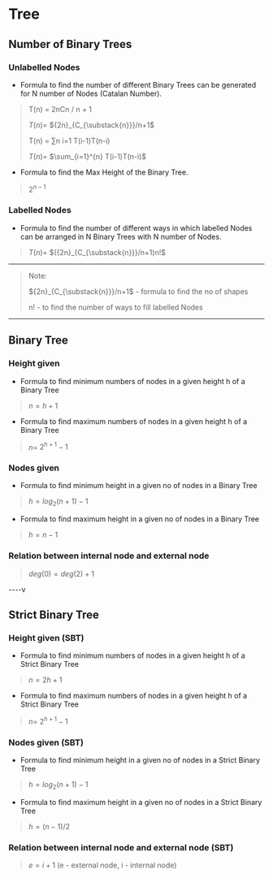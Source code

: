 # Tree

## Number of Binary Trees

### Unlabelled Nodes

- Formula to find the number of different Binary Trees can be generated for N number of Nodes (Catalan Number).

> T(n) = 2nCn / n + 1
>
> $T(n) =$ ${2n}_{C_{\substack{n}}}/n+1$
>
> T(n) = ∑n i=1 T(i-1)T(n-i)
>
> $T(n) =$ $\sum_{i=1}^{n} T(i-1)T(n-i)$

- Formula to find the Max Height of the Binary Tree.

> $2^{n-1}$

### Labelled Nodes

- Formula to find the number of different ways in which labelled Nodes can be arranged in N Binary Trees with N number of Nodes.

> $T(n) =$ $({2n}_{C_{\substack{n}}}/n+1)n!$

----

> Note:  
>
> ${2n}_{C_{\substack{n}}}/n+1$ - formula to find the no of shapes
>
> n! - to find the number of ways to fill labelled Nodes

----

## Binary Tree

### Height given

- Formula to find minimum numbers of nodes in a given height h of a Binary Tree

> $n = h + 1$

- Formula to find maximum numbers of nodes in a given height h of a Binary Tree

> $n =$ $2^{h+1} - 1$

### Nodes given

- Formula to find minimum height in a given no of nodes in a Binary Tree

> $h = log_2(n+1) - 1$

- Formula to find maximum height in a given no of nodes in a Binary Tree

> $h = n - 1$

### Relation between internal node and external node

> $deg(0) = deg(2) + 1$

----v

## Strict Binary Tree

### Height given (SBT)

- Formula to find minimum numbers of nodes in a given height h of a Strict Binary Tree

> $n = 2h + 1$

- Formula to find maximum numbers of nodes in a given height h of a Strict Binary Tree

> $n =$ $2^{h+1} - 1$

### Nodes given (SBT)

- Formula to find minimum height in a given no of nodes in a Strict Binary Tree

> $h = log_2(n+1) - 1$

- Formula to find maximum height in a given no of nodes in a Strict Binary Tree

> $h = (n - 1) / 2$

### Relation between internal node and external node (SBT)

> $e = i + 1$ (e - external node, i - internal node)
